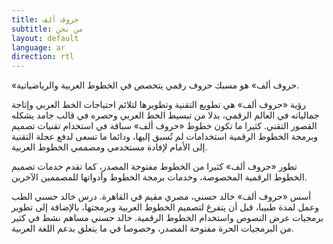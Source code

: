 ```yaml
---
title: حروف ألف
subtitle: من نحن
layout: default
language: ar
direction: rtl
---
```


«حروف ألف» هو مسبك حروف رقمي يتخصص في الخطوط العربية والرياضياتية. 

رؤية «حروف ألف» هي تطويع التقنية وتطويرها لتلائم احتياجات الخط العربي وإتاحة جمالياته في العالم الرقمي، بدلا من تبسيط الخط العربي وحصره في قالب جامد يشكله القصور التقني. كثيرا ما تكون خطوط «حروف ألف» سباقة في استخدام تقنيات تصميم وبرمجة الخطوط الرقمية استخدامات لم تُسبق إليها، ودائما ما تسعى لدفع عجلة التقنية إلى الأمام لإفادة مستخدمي ومصممي الخطوط العربية.

تطور «حروف ألف» كثيرا من الخطوط مفتوحة المصدر، كما تقدم خدمات تصميم الخطوط الرقمية المخصوصة، وخدمات برمجة الخطوط وأدواتها للمصممين الآخرين.

أسس «حروف ألف» خالد حسني، مصري مقيم في القاهرة. درس خالد حسني الطب وعمل لمدة طبيبا، قبل أن يتفرغ لتصميم الخطوط العربية وبرمجتها، بالإضافة إلى تطوير برمجيات عرض النصوص واستخدام الخطوط الرقمية. خالد حسني مساهم نشط في كثير من البرمجيات الحرة مفتوحة المصدر، وخصوصا في ما يتعلق بدعم اللغة العربية.

